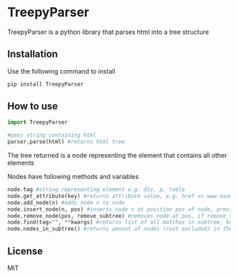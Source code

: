 # TreepyParser

TreepyParser is a python library that parses html into a tree structure

## Installation

Use the following command to install

```bash
pip install TreepyParser
```

## How to use
```python
import TreepyParser

#pass string containing html
parser.parse(html) #returns html tree
```
The tree returned is a node representing the <html> element that contains all other elements

Nodes have following methods and variables 
```python
node.tag #string representing element e.g. div, p, table
node.get_attribute(key) #returns attribute value, e.g. href => www.example.com
node.add_node(n) #adds node n to node
node.insert_node(n, pos) #inserts node n at position pos of node, previous node at pos will be a child of node n
node.remove_node(pos, remove_subtree) #removes node at pos, if remove_subtree is false children of the removed node will be added to node
node.find(tag="", **kwargs) #returns list of all matches in subtree, kwargs represent attributes
node.nodes_in_subtree() #returns amount of nodes (root excluded) in the subtree
```

## License
MIT